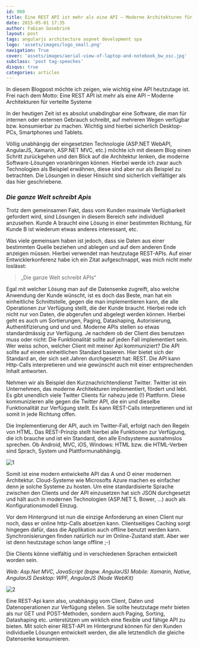```yaml
---
id: 980
title: Eine REST API ist mehr als eine API – Moderne Architekturen für verteilte Systeme
date: 2015-05-01 17:35
author: Fabian Gosebrink
layout: post
tags: angularjs architecture aspnet development spa
logo: 'assets/images/logo_small.png'
navigation: True
cover: 'assets/images/aerial-view-of-laptop-and-notebook_bw_osc.jpg'
subclass: 'post tag-speeches'
disqus: true
categories: articles
---
```


In diesem Blogpost möchte ich zeigen, wie wichtig eine API heutzutage ist. Frei nach dem Motto: Eine REST API ist mehr als eine API – Moderne Architekturen für verteilte Systeme

In der heutigen Zeit ist es absolut unabdingbar eine Software, die man für internen oder externen Gebrauch schreibt, auf mehreren Wegen verfügbar bzw. konsumierbar zu machen. Wichtig sind hierbei sicherlich Desktop-PCs, Smartphones und Tablets.

Völlig unabhängig der eingesetzten Technologie (ASP.NET WebAPI, AngularJS, Xamarin, ASP.NET MVC, etc.) möchte ich mit diesem Blog einen Schritt zurückgehen und den Blick auf die Architektur lenken, die moderne Software-Lösungen voranbringen können. Hierbei werde ich zwar auch Technologien als Beispiel erwähnen, diese sind aber nur als Beispiel zu betrachten. Die Lösungen in dieser Hinsicht sind sicherlich vielfältiger als das hier geschriebene.

### *Die ganze Welt schreibt Apis*

Trotz dem gemeinsamen Fakt, dass vom Kunden maximale Verfügbarkeit gefordert wird, sind Lösungen in diesem Bereich sehr individuell anzusehen. Kunde A braucht eine Lösung in einer bestimmten Richtung, für Kunde B ist wiederum etwas anderes interessant, etc.

Was viele gemeinsam haben ist jedoch, dass sie Daten aus einer bestimmten Quelle beziehen und ablegen und auf dem anderen Ende anzeigen müssen. Hierbei verwendet man heutzutage REST-APIs. Auf einer Entwicklerkonferenz habe ich ein Zitat aufgeschnappt, was mich nicht mehr loslässt:

>„Die ganze Welt schreibt APIs“

Egal mit welcher Lösung man auf die Datensenke zugreift, also welche Anwendung der Kunde wünscht, ist es doch das Beste, man hat ein einheitliche Schnittstelle, gegen die man implementieren kann, die alle Operationen zur Verfügung stellt, die der Kunde braucht. Hierbei rede ich nicht nur von Daten, die abgerufen und abgelegt werden können. Hierbei geht es auch um Sortierungen, Paging, Datashaping, Autorisierung, Authentifizierung und und und. Moderne APIs stellen so etwas standardmässig zur Verfügung. Je nachdem ob der Client dies benutzen muss oder nicht: Die Funktionalität sollte auf jeden Fall implementiert sein. Wer weiss schon, welcher Client mit meiner Api kommuniziert? Die API sollte auf einem einheitlichen Standard basieren. Hier bietet sich der Standard an, der sich seit Jahren durchgesetzt hat: REST. Die API kann Http-Calls interpretieren und wie gewünscht auch mit einer entsprechenden Inhalt antworten.

Nehmen wir als Beispiel den Kurznachrichtendienst Twitter. Twitter ist ein Unternehmen, das moderne Architekturen implementiert, fördert und lebt. Es gibt unendlich viele Twitter Clients für nahezu jede (!) Plattform. Diese kommunizieren alle gegen die Twitter API, die ein und dieselbe Funktionalität zur Verfügung stellt. Es kann REST-Calls interpretieren und ist somit in jede Richtung offen.

Die Implementierung der API, auch im Twitter-Fall, erfolgt nach den Regeln von HTML. Das REST-Prinzip stellt hierbei alle Funktionen zur Verfügung, die ich brauche und ist ein Standard, den alle Endsysteme ausnahmslos sprechen. Ob Android, MVC, iOS, Windows: HTML bzw. die HTML-Verben sind Sprach, System und Plattformunabhängig.

![1]({{site.baseurl}}assets/articles/wp-content/uploads/2015/05/1.png)

Somit ist eine modern entwickelte API das A und O einer modernen Architektur. Cloud-Systeme wie Microsofts Azure machen es einfacher denn je solche Systeme zu hosten. Um eine standardisierte Sprache zwischen den Clients und der API einzusetzen hat sich JSON durchgesetzt und hält auch in modernen Technologien (ASP.NET 5, Bower, …) auch als Konfigurationsmodell Einzug.

Vor dem Hintergrund ist nun die einzige Anforderung an einen Client nur noch, dass er online http-Calls absetzen kann. Clientseitiges Caching sorgt hingegen dafür, dass die Applikation auch offline benutzt werden kann. Synchronisierungen finden natürlich nur im Online-Zustand statt. Aber wer ist denn heutzutage schon lange offline ;-)

Die Clients könne vielfältig und in verschiedenen Sprachen entwickelt worden sein.

*Web: Asp.Net MVC, JavaScript (bspw. AngularJS)*
*Mobile: Xamarin, Native, AngularJS*
*Desktop: WPF, AngularJS (Node WebKit)*

![2]({{site.baseurl}}assets/articles/wp-content/uploads/2015/05/2.png)

Eine REST-Api kann also, unabhängig vom Client, Daten und Datenoperationen zur Verfügung stellen. Sie sollte heutzutage mehr bieten als nur GET und POST-Methoden, sondern auch Paging, Sorting, Datashaping etc. unterstützen um wirklich eine flexible und fähige API zu bieten. Mit solch einer REST-API im Hintergrund können für den Kunden individuelle Lösungen entwickelt werden, die alle letztendlich die gleiche Datensenke konsumieren.
